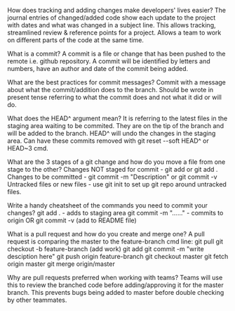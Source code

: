 How does tracking and adding changes make developers' lives easier?
The journal entries of changed/added code show each update to the project with dates and what was changed in a subject line.  This allows tracking, streamlined review & reference points for a project.  Allows a team to work on different parts of the code at the same time.

What is a commit?
A commit is a file or change that has been pushed to the remote i.e. github repository. A commit will be identified by letters and numbers, have an author and date of the commit being added.  

What are the best practices for commit messages?
Commit with a message about what the commit/addition does to the branch. Should be wrote in present tense referring to what the commit does and not what it did or will do.

What does the HEAD^ argument mean?
It is referring to the latest files in the staging area waiting to be commited.  They are on the tip of the branch and will be added to the branch.  HEAD^ will undo the changes in the staging area.  Can have these commits removed with git reset --soft HEAD^ or HEAD~3 cmd.

What are the 3 stages of a git change and how do you move a file from one stage to the other?
Changes NOT staged for commit - git add <file> or git add .
Changes to be committed - git commit -m "Description" or git commit -v
Untracked files or new files - use git init to set up git repo around untracked files. 

Write a handy cheatsheet of the commands you need to commit your changes?
git add . - adds to staging area
git commit -m "......" - commits to origin OR git commit -v (add to README file)

What is a pull request and how do you create and merge one?
A pull request is comparing the master to the feature-branch
cmd line: git pull
git checkout -b feature-branch 
(add work)
git add
git commit -m "write desciption here"
git push origin feature-branch
git checkout master
git fetch origin master
git merge origin/master

Why are pull requests preferred when working with teams?
Teams will use this to review the branched code before adding/approving it for the master branch. This prevents bugs being added to master before double checking by other teammates.